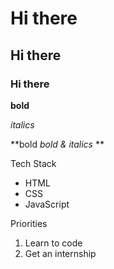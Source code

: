 # Hi there 

## Hi there

### Hi there


**bold**

*italics*

**bold *bold & italics* **

Tech Stack
* HTML
* CSS
* JavaScript

Priorities
1. Learn to code
2. Get an internship
